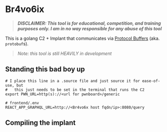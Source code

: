 # Br4vo6ix

> **_DISCLAIMER: This tool is for educational, competition, and training purposes only. I am in no way responsible for any abuse of this tool_**

This is a golang C2 + Implant that communicates via [Protocol Buffers](https://developers.google.com/protocol-buffers) (aka. `protobuf`s).

> _Note: this tool is still HEAVILY in development_

## Standing this bad boy up

```shell
# I place this line in a .source file and just source it for ease-of-use, but
#   this just needs to be set in the terminal that runs the C2
export PWN_URL=http(s)://<url for pwnboard>/generic

# frontend/.env
REACT_APP_GRAPHQL_URL=http://<Br4vo6x host fqdn/ip>:8080/query
```

## Compiling the implant

```shell

```
